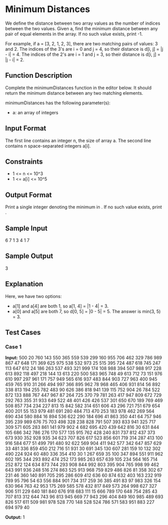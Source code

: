 # Minimum Distances
We define the distance between two array values as the number of indices between the two values. Given a, find the minimum distance between any pair of equal elements in the array. If no such value exists, print -1.

For example, if a = [3, 2, 1, 2, 3], there are two matching pairs of values: 3 and 2. The indices of the 3's are i = 0 and j = 4, so their distance is d[i, j] = |j - i| = 4. The indices of the 2's are i = 1 and j = 3, so their distance is d[i, j] = |j - i| = 2.

## Function Description

Complete the minimumDistances function in the editor below. It should return the minimum distance between any two matching elements.

minimumDistances has the following parameter(s):
- a: an array of integers
## Input Format

The first line contains an integer n, the size of array a. 
The second line contains n space-separated integers a[i].

## Constraints
- 1 <= n <= 10^3
- 1 <= a[i] <= 10^5

## Output Format

Print a single integer denoting the minimum  in . If no such value exists, print .

## Sample Input

6
7 1 3 4 1 7

## Sample Output

3

## Explanation
 
Here, we have two options:
- a[1] and a[4] are both 1, so a[1, 4] = |1 - 4| = 3.
- a[0] and a[5] are both 7, so d[0, 5] = |0 - 5| = 5.
The answer is min(3, 5) = 3.

## Test Cases

### Case 1

**Input:**
500
20 760 143 550 365 559 539 299 160 955 706 462 329 786 989 867 47 648 171 369 625 975 538 532 973 25 515 395 724 487 618 745 247 113 647 612 24 186 263 537 493 321 999 174 108 988 394 507 988 917 228 613 892 118 497 218 144 13 613 220 500 583 965 748 49 613 712 73 151 976 610 997 297 961 171 757 949 565 616 937 483 844 903 727 963 400 945 459 765 910 31 266 494 997 366 895 962 78 968 465 406 931 814 56 892 338 813 194 255 782 483 90 626 386 818 941 139 115 752 904 26 784 522 872 133 888 767 447 967 87 264 725 370 79 781 263 417 947 809 672 729 292 763 355 31 933 649 522 48 401 426 426 537 301 650 670 189 769 469 508 857 734 234 227 813 15 842 582 314 651 606 43 296 721 751 679 654 400 201 55 153 979 481 691 280 484 713 470 253 183 978 462 269 564 690 434 580 884 16 894 536 622 290 184 696 41 863 350 441 64 757 946 395 239 989 676 75 703 498 328 238 828 791 507 393 833 941 325 717 309 571 605 283 861 141 979 902 4 682 695 420 439 642 816 30 631 844 105 686 342 786 276 170 577 135 915 762 428 240 831 737 812 437 373 673 930 352 928 935 34 623 707 826 617 523 856 601 719 314 287 413 100 916 584 677 51 499 791 480 92 622 569 904 411 942 577 342 647 857 629 33 481 336 859 450 212 716 51 931 30 691 345 130 607 281 159 10 132 302 490 224 924 60 480 336 354 410 30 1 267 659 35 100 347 894 551 911 962 602 195 344 293 892 474 252 173 985 263 657 639 105 234 564 165 714 252 872 124 634 873 744 293 908 844 992 803 395 904 765 998 99 462 643 991 936 248 516 274 863 525 913 968 759 829 486 826 81 358 302 67 231 46 360 140 891 705 295 286 609 412 636 60 874 632 403 163 232 919 789 95 796 54 63 556 884 901 734 317 259 36 385 491 83 97 983 326 154 630 964 763 42 953 175 269 585 578 432 817 849 573 264 998 627 327 906 511 229 640 181 840 676 918 683 111 15 666 789 170 648 754 285 43 707 813 312 644 743 96 813 945 669 77 943 296 404 849 160 985 489 693 826 517 611 509 981 978 528 770 148 528 524 786 571 583 951 883 227 694 979 40

**Output:**
1
